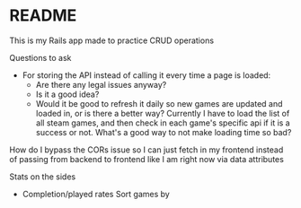 # README

This is my Rails app made to practice CRUD operations

Questions to ask
- For storing the API instead of calling it every time a page is loaded:
  - Are there any legal issues anyway?
  - Is it a good idea?
  - Would it be good to refresh it daily so new games are updated and loaded in, or is there a better way?
Currently I have to load the list of all steam games, and then check in each game's specific api if it is a success or not. What's a good way to not make loading time so bad?

How do I bypass the CORs issue so I can just fetch in my frontend instead of passing from backend to frontend like I am right now via data attributes

Stats on the sides
  - Completion/played rates
Sort games by
